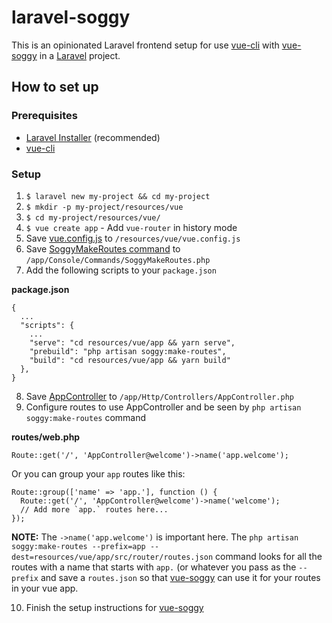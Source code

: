 # laravel-soggy

This is an opinionated Laravel frontend setup for use [vue-cli](https://cli.vuejs.org) with [vue-soggy](https://github.com/truefrontier/laravel-soggy) in a [Laravel](https://laravel.com/) project.

## How to set up

### Prerequisites

- [Laravel Installer](https://laravel.com/docs/7.x#installing-laravel) (recommended)
- [vue-cli](https://cli.vuejs.org/guide/installation.html)

### Setup

1. `$ laravel new my-project && cd my-project`
2. `$ mkdir -p my-project/resources/vue`
3. `$ cd my-project/resources/vue/`
4. `$ vue create app` - Add `vue-router` in history mode
5. Save [vue.config.js](https://github.com/truefrontier/laravel-soggy/blob/master/resources/vue/vue.config.js) to `/resources/vue/vue.config.js`
6. Save [SoggyMakeRoutes command](https://github.com/truefrontier/laravel-soggy/blob/master/app/Console/Commands/SoggyMakeRoutes.php) to `/app/Console/Commands/SoggyMakeRoutes.php`
7. Add the following scripts to your `package.json`

__package.json__
```
{
  ...
  "scripts": {
    ...
    "serve": "cd resources/vue/app && yarn serve",
    "prebuild": "php artisan soggy:make-routes",
    "build": "cd resources/vue/app && yarn build"
  },
}
```

8. Save [AppController](https://github.com/truefrontier/laravel-soggy/blob/master/app/Http/Controllers/AppController.php) to `/app/Http/Controllers/AppController.php`
9. Configure routes to use AppController and be seen by `php artisan soggy:make-routes` command

__routes/web.php__
```
Route::get('/', 'AppController@welcome')->name('app.welcome');
```

Or you can group your `app` routes like this:
```
Route::group(['name' => 'app.'], function () {
  Route::get('/', 'AppController@welcome')->name('welcome');
  // Add more `app.` routes here...
});
```

__NOTE:__ The `->name('app.welcome')` is important here. The `php artisan soggy:make-routes --prefix=app --dest=resources/vue/app/src/router/routes.json` command looks for all the routes with a name that starts with `app.` (or whatever you pass as the `--prefix` and save a `routes.json` so that [vue-soggy](https://github.com/truefrontier/vue-soggy) can use it for your routes in your vue app.

10. Finish the setup instructions for [vue-soggy](https://github.com/truefrontier/vue-soggy)

